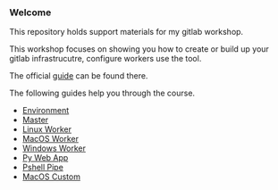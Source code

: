 ### Welcome

This repository holds support materials for my gitlab workshop.

This workshop focuses on showing you how to create or build up your gitlab infrastrucutre, configure workers use the tool.

The official [guide](https://about.gitlab.com/community/) can be found there.

The following guides help you through the course.

* [Environment](/Guides/Env.md)
* [Master](/Guides/Master.md)
* [Linux Worker](/Guides/LinuxWrkr.md)
* [MacOS Worker](/Guides/MacWrkr.md)
* [Windows Worker](/Guides/WinWrkr.md)
* [Py Web App](/Guides/PyWebapp.md)
* [Pshell Pipe](/Guides/PShellPipe.md)
* [MacOS Custom](/Guides/MacCust.md)
